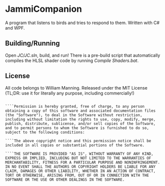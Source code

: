 # JammiCompanion

A program that listens to birds and tries to respond to them. Written with C# and WPF.

## Building/Running

Open *JC/JC.sln*, build, and run! There is a pre-build script that automatically compiles the HLSL shader code by running *Compile Shaders.bat*.

## License

All code belongs to William Manning. Released under the MIT License (TL;DR: use it for literally any purpose, including commercially!)

````Copyright (c) 2017 William Manning

````Permission is hereby granted, free of charge, to any person obtaining a copy of this software and associated documentation files (the "Software"), to deal in the Software without restriction, including without limitation the rights to use, copy, modify, merge, publish, distribute, sublicense, and/or sell copies of the Software, and to permit persons to whom the Software is furnished to do so, subject to the following conditions:

````The above copyright notice and this permission notice shall be included in all copies or substantial portions of the Software.

````THE SOFTWARE IS PROVIDED "AS IS", WITHOUT WARRANTY OF ANY KIND, EXPRESS OR IMPLIED, INCLUDING BUT NOT LIMITED TO THE WARRANTIES OF MERCHANTABILITY, FITNESS FOR A PARTICULAR PURPOSE AND NONINFRINGEMENT. IN NO EVENT SHALL THE AUTHORS OR COPYRIGHT HOLDERS BE LIABLE FOR ANY CLAIM, DAMAGES OR OTHER LIABILITY, WHETHER IN AN ACTION OF CONTRACT, TORT OR OTHERWISE, ARISING FROM, OUT OF OR IN CONNECTION WITH THE SOFTWARE OR THE USE OR OTHER DEALINGS IN THE SOFTWARE.

